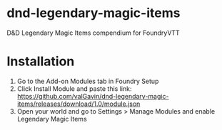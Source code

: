 # dnd-legendary-magic-items
D&amp;D Legendary Magic Items compendium for FoundryVTT

# Installation
1. Go to the Add-on Modules tab in Foundry Setup
2. Click Install Module and paste this link: https://github.com/valGavin/dnd-legendary-magic-items/releases/download/1.0/module.json
3. Open your world and go to Settings > Manage Modules and enable Legendary Magic Items
